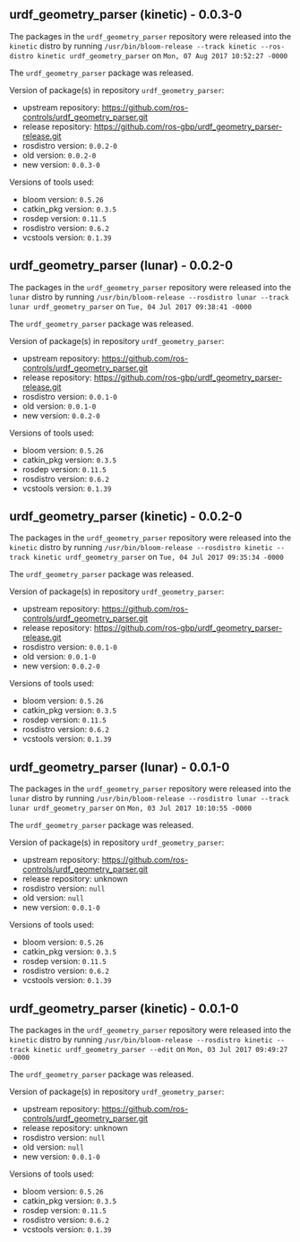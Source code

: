 ## urdf_geometry_parser (kinetic) - 0.0.3-0

The packages in the `urdf_geometry_parser` repository were released into the `kinetic` distro by running `/usr/bin/bloom-release --track kinetic --ros-distro kinetic urdf_geometry_parser` on `Mon, 07 Aug 2017 10:52:27 -0000`

The `urdf_geometry_parser` package was released.

Version of package(s) in repository `urdf_geometry_parser`:

- upstream repository: https://github.com/ros-controls/urdf_geometry_parser.git
- release repository: https://github.com/ros-gbp/urdf_geometry_parser-release.git
- rosdistro version: `0.0.2-0`
- old version: `0.0.2-0`
- new version: `0.0.3-0`

Versions of tools used:

- bloom version: `0.5.26`
- catkin_pkg version: `0.3.5`
- rosdep version: `0.11.5`
- rosdistro version: `0.6.2`
- vcstools version: `0.1.39`


## urdf_geometry_parser (lunar) - 0.0.2-0

The packages in the `urdf_geometry_parser` repository were released into the `lunar` distro by running `/usr/bin/bloom-release --rosdistro lunar --track lunar urdf_geometry_parser` on `Tue, 04 Jul 2017 09:38:41 -0000`

The `urdf_geometry_parser` package was released.

Version of package(s) in repository `urdf_geometry_parser`:

- upstream repository: https://github.com/ros-controls/urdf_geometry_parser.git
- release repository: https://github.com/ros-gbp/urdf_geometry_parser-release.git
- rosdistro version: `0.0.1-0`
- old version: `0.0.1-0`
- new version: `0.0.2-0`

Versions of tools used:

- bloom version: `0.5.26`
- catkin_pkg version: `0.3.5`
- rosdep version: `0.11.5`
- rosdistro version: `0.6.2`
- vcstools version: `0.1.39`


## urdf_geometry_parser (kinetic) - 0.0.2-0

The packages in the `urdf_geometry_parser` repository were released into the `kinetic` distro by running `/usr/bin/bloom-release --rosdistro kinetic --track kinetic urdf_geometry_parser` on `Tue, 04 Jul 2017 09:35:34 -0000`

The `urdf_geometry_parser` package was released.

Version of package(s) in repository `urdf_geometry_parser`:

- upstream repository: https://github.com/ros-controls/urdf_geometry_parser.git
- release repository: https://github.com/ros-gbp/urdf_geometry_parser-release.git
- rosdistro version: `0.0.1-0`
- old version: `0.0.1-0`
- new version: `0.0.2-0`

Versions of tools used:

- bloom version: `0.5.26`
- catkin_pkg version: `0.3.5`
- rosdep version: `0.11.5`
- rosdistro version: `0.6.2`
- vcstools version: `0.1.39`


## urdf_geometry_parser (lunar) - 0.0.1-0

The packages in the `urdf_geometry_parser` repository were released into the `lunar` distro by running `/usr/bin/bloom-release --rosdistro lunar --track lunar urdf_geometry_parser` on `Mon, 03 Jul 2017 10:10:55 -0000`

The `urdf_geometry_parser` package was released.

Version of package(s) in repository `urdf_geometry_parser`:

- upstream repository: https://github.com/ros-controls/urdf_geometry_parser.git
- release repository: unknown
- rosdistro version: `null`
- old version: `null`
- new version: `0.0.1-0`

Versions of tools used:

- bloom version: `0.5.26`
- catkin_pkg version: `0.3.5`
- rosdep version: `0.11.5`
- rosdistro version: `0.6.2`
- vcstools version: `0.1.39`


## urdf_geometry_parser (kinetic) - 0.0.1-0

The packages in the `urdf_geometry_parser` repository were released into the `kinetic` distro by running `/usr/bin/bloom-release --rosdistro kinetic --track kinetic urdf_geometry_parser --edit` on `Mon, 03 Jul 2017 09:49:27 -0000`

The `urdf_geometry_parser` package was released.

Version of package(s) in repository `urdf_geometry_parser`:

- upstream repository: https://github.com/ros-controls/urdf_geometry_parser.git
- release repository: unknown
- rosdistro version: `null`
- old version: `null`
- new version: `0.0.1-0`

Versions of tools used:

- bloom version: `0.5.26`
- catkin_pkg version: `0.3.5`
- rosdep version: `0.11.5`
- rosdistro version: `0.6.2`
- vcstools version: `0.1.39`


